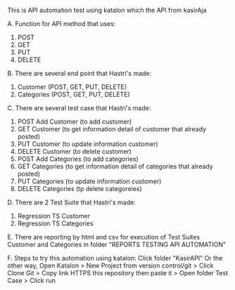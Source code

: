 This is API automation test using katalon which the API from kasirAja

A. Function for API method that uses:
1. POST
2. GET
3. PUT
4. DELETE
   
B. There are several end point that Hastri's made:
1. Customer (POST, GET, PUT, DELETE)
2. Categories (POST, GET, PUT, DELETE)

C. There are several test case that Hastri's made:
1. POST Add Customer (to add customer)
2. GET Customer (to get information detail of customer that already posted)
3. PUT Customer (to update information customer)
4. DELETE Customer (to delete customer)
5. POST Add Categories (to add categories)
6. GET Categories (to get information detail of categories that already posted)
7. PUT Categories (to update information customer)
8. DELETE Categories (tp delete categoreies)

D. There are 2 Test Suite that Hastri's made:
1. Regression TS Customer
2. Regression TS Categories

E. There are reporting by html and csv for execution of Test Suites Customer and Categories in folder "REPORTS TESTING API AUTOMATION"

F. Steps to try this automation using katalon: Click folder "KasirAPI" Or the other way, Open Katalon > New Project from version control/git > Click Clone Git > Copy link HTTPS this repository then paste it > Open folder Test Case > Click run
